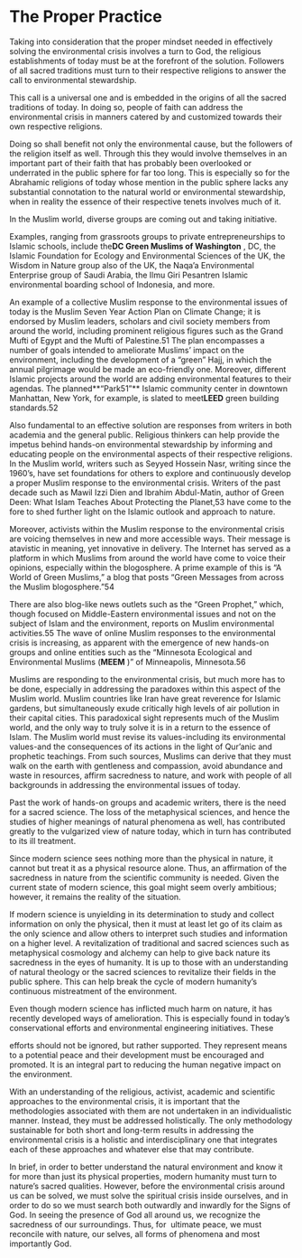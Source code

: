 The Proper Practice
===================

Taking into consideration that the proper mindset needed in effectively
solving the environmental crisis involves a turn to God, the religious
establishments of today must be at the forefront of the solution.
Followers of all sacred traditions must turn to their respective
religions to answer the call to environmental stewardship.

This call is a universal one and is embedded in the origins of all the
sacred traditions of today. In doing so, people of faith can address the
environmental crisis in manners catered by and customized towards their
own respective religions.

Doing so shall benefit not only the environmental cause, but the
followers of the religion itself as well. Through this they would
involve themselves in an important part of their faith that has probably
been overlooked or underrated in the public sphere for far too long.
This is especially so for the Abrahamic religions of today whose mention
in the public sphere lacks any substantial connotation to the natural
world or environmental stewardship, when in reality the essence of their
respective tenets involves much of it.

In the Muslim world, diverse groups are coming out and taking
initiative.

Examples, ranging from grassroots groups to private entrepreneurships to
Islamic schools, include the**DC Green Muslims of Washington** , DC, the
Islamic Foundation for Ecology and Environmental Sciences of the UK, the
Wisdom in Nature group also of the UK, the Naqa’a Environmental
Enterprise group of Saudi Arabia, the Ilmu Giri Pesantren Islamic
environmental boarding school of Indonesia, and more.

An example of a collective Muslim response to the environmental issues
of today is the Muslim Seven Year Action Plan on Climate Change; it is
endorsed by Muslim leaders, scholars and civil society members from
around the world, including prominent religious figures such as the
Grand Mufti of Egypt and the Mufti of Palestine.51 The plan encompasses
a number of goals intended to ameliorate Muslims’ impact on the
environment, including the development of a “green” Hajj, in which the
annual pilgrimage would be made an eco-friendly one. Moreover, different
Islamic projects around the world are adding environmental features to
their agendas. The planned**“Park51”** Islamic community center in
downtown Manhattan, New York, for example, is slated to meet**LEED**
green building standards.52

Also fundamental to an effective solution are responses from writers in
both academia and the general public. Religious thinkers can help
provide the impetus behind hands-on environmental stewardship by
informing and educating people on the environmental aspects of their
respective religions. In the Muslim world, writers such as Seyyed
Hossein Nasr, writing since the 1960’s, have set foundations for others
to explore and continuously develop a proper Muslim response to the
environmental crisis. Writers of the past decade such as Mawil Izzi Dien
and Ibrahim Abdul-Matin, author of Green Deen: What Islam Teaches About
Protecting the Planet,53 have come to the fore to shed further light on
the Islamic outlook and approach to nature.

Moreover, activists within the Muslim response to the environmental
crisis are voicing themselves in new and more accessible ways. Their
message is atavistic in meaning, yet innovative in delivery. The
Internet has served as a platform in which Muslims from around the world
have come to voice their opinions, especially within the blogosphere. A
prime example of this is “A World of Green Muslims,” a blog that posts
“Green Messages from across the Muslim blogosphere.”54

There are also blog-like news outlets such as the “Green Prophet,”
which, though focused on Middle-Eastern environmental issues and not on
the subject of Islam and the environment, reports on Muslim
environmental activities.55 The wave of online Muslim responses to the
environmental crisis is increasing, as apparent with the emergence of
new hands-on groups and online entities such as the “Minnesota
Ecological and Environmental Muslims (**MEEM** )” of Minneapolis,
Minnesota.56

Muslims are responding to the environmental crisis, but much more has to
be done, especially in addressing the paradoxes within this aspect of
the Muslim world. Muslim countries like Iran have great reverence for
Islamic gardens, but simultaneously exude critically high levels of air
pollution in their capital cities. This paradoxical sight represents
much of the Muslim world, and the only way to truly solve it is in a
return to the essence of Islam. The Muslim world must revise its
values-including its environmental values-and the consequences of its
actions in the light of Qur’anic and prophetic teachings. From such
sources, Muslims can derive that they must walk on the earth with
gentleness and compassion, avoid abundance and waste in resources,
affirm sacredness to nature, and work with people of all backgrounds in
addressing the environmental issues of today.

Past the work of hands-on groups and academic writers, there is the need
for a sacred science. The loss of the metaphysical sciences, and hence
the studies of higher meanings of natural phenomena as well, has
contributed greatly to the vulgarized view of nature today, which in
turn has contributed to its ill treatment.

Since modern science sees nothing more than the physical in nature, it
cannot but treat it as a physical resource alone. Thus, an affirmation
of the sacredness in nature from the scientific community is needed.
Given the current state of modern science, this goal might seem overly
ambitious; however, it remains the reality of the situation.

If modern science is unyielding in its determination to study and
collect information on only the physical, then it must at least let go
of its claim as the only science and allow others to interpret such
studies and information on a higher level. A revitalization of
traditional and sacred sciences such as metaphysical cosmology and
alchemy can help to give back nature its sacredness in the eyes of
humanity. It is up to those with an understanding of natural theology or
the sacred sciences to revitalize their fields in the public sphere.
This can help break the cycle of modern humanity’s continuous
mistreatment of the environment.

Even though modern science has inflicted much harm on nature, it has
recently developed ways of amelioration. This is especially found in
today’s conservational efforts and environmental engineering
initiatives. These

efforts should not be ignored, but rather supported. They represent
means to a potential peace and their development must be encouraged and
promoted. It is an integral part to reducing the human negative impact
on the environment.

With an understanding of the religious, activist, academic and
scientific approaches to the environmental crisis, it is important that
the methodologies associated with them are not undertaken in an
individualistic manner. Instead, they must be addressed holistically.
The only methodology sustainable for both short and long-term results in
addressing the environmental crisis is a holistic and interdisciplinary
one that integrates each of these approaches and whatever else that may
contribute.

In brief, in order to better understand the natural environment and know
it for more than just its physical properties, modern humanity must turn
to nature’s sacred qualities. However, before the environmental crisis
around us can be solved, we must solve the spiritual crisis inside
ourselves, and in order to do so we must search both outwardly and
inwardly for the Signs of God. In seeing the presence of God all around
us, we recognize the sacredness of our surroundings. Thus, for  ultimate
peace, we must reconcile with nature, our selves, all forms of phenomena
and most importantly God.


